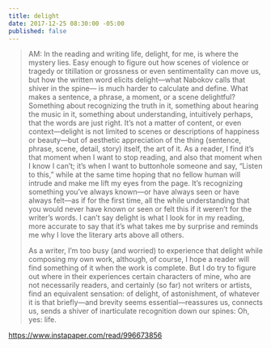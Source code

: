 ```yaml
---
title: delight
date: 2017-12-25 08:30:00 -05:00
published: false
---
```


>AM: In the reading and writing life, delight, for me, is where the mystery lies. Easy enough to figure out how scenes of violence or tragedy or titillation or grossness or even sentimentality can move us, but how the written word elicits delight—what Nabokov calls that shiver in the spine— is much harder to calculate and define. What makes a sentence, a phrase, a moment, or a scene delightful? Something about recognizing the truth in it, something about hearing the music in it, something about understanding, intuitively perhaps, that the words are just right. It’s not a matter of content, or even context—delight is not limited to scenes or descriptions of happiness or beauty—but of aesthetic appreciation of the thing (sentence, phrase, scene, detail, story) itself, the art of it. As a reader, I find it’s that moment when I want to stop reading, and also that moment when I know I can’t; it’s when I want to buttonhole someone and say, “Listen to this,” while at the same time hoping that no fellow human will intrude and make me lift my eyes from the page. It’s recognizing something you’ve always known—or have always seen or have always felt—as if for the first time, all the while understanding that you would never have known or seen or felt this if it weren’t for the writer’s words. I can’t say delight is what I look for in my reading, more accurate to say that it’s what takes me by surprise and reminds me why I love the literary arts above all others.
>
>As a writer, I’m too busy (and worried) to experience that delight while composing my own work, although, of course, I hope a reader will find something of it when the work is complete. But I do try to figure out where in their experiences certain characters of mine, who are not necessarily readers, and certainly (so far) not writers or artists, find an equivalent sensation: of delight, of astonishment, of whatever it is that briefly—and brevity seems essential—reassures us, connects us, sends a shiver of inarticulate recognition down our spines: Oh, yes: life.



https://www.instapaper.com/read/996673856